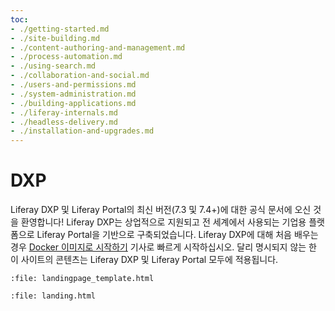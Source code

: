 ```yaml
---
toc:
- ./getting-started.md
- ./site-building.md
- ./content-authoring-and-management.md
- ./process-automation.md
- ./using-search.md
- ./collaboration-and-social.md
- ./users-and-permissions.md
- ./system-administration.md
- ./building-applications.md
- ./liferay-internals.md
- ./headless-delivery.md
- ./installation-and-upgrades.md
---
```

# DXP

Liferay DXP 및 Liferay Portal의 최신 버전(7.3 및 7.4+)에 대한 공식 문서에 오신 것을 환영합니다! Liferay DXP는 상업적으로 지원되고 전 세계에서 사용되는 기업용 플랫폼으로 Liferay Portal을 기반으로 구축되었습니다. Liferay DXP에 대해 처음 배우는 경우 [Docker 이미지로 시작하기](./getting-started/starting-with-a-docker-image.md) 기사로 빠르게 시작하십시오. 달리 명시되지 않는 한 이 사이트의 콘텐츠는 Liferay DXP 및 Liferay Portal 모두에 적용됩니다.

```{raw} html
:file: landingpage_template.html
```

```{raw} html
:file: landing.html
```
